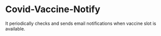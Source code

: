# Covid-Vaccine-Notify

It periodically checks and sends email notifications when vaccine slot is available.
